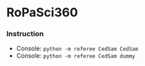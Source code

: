 # RoPaSci360
### Instruction
- Console: `python -m referee CedSam CedSam`
- Console: `python -m referee CedSam dummy`

